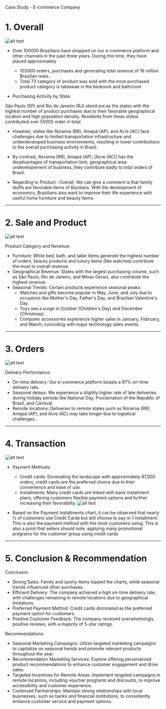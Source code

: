 Case Study - E-commerce Company 


# 1. Overall 

![alt text](image-1.png)

- Over 100000 Brazilians have shopped on our e-commerce platform and other channels in the past three years. During this time, they have placed approximately 
  - 103000 orders, purchases and generating total revenue of 16 million Brazilian reais..
  - Total 73 category of product was sold with the most purchased product category is tablewae in the bedroom and bathroom
 

- Purchasing Activity by State:

São Paulo (SP) and Rio de Janeiro (RJ) stand out as the states with the highest number of product purchases due to their favorable geographical location and high population density. Residents from these states contributed over 55000 order in total.

- However, states like Roraima (RR), Amapá (AP), and Acre (AC) face challenges due to limited transportation infrastructure and underdeveloped business environments, resulting in lower contributions to the overall purchasing activity in Brazil.

- By contrast, Roraima (RR),  Amapá (AP), [Acre (AC)] has the disadvantages of transportation limit, geographical area undevelopement of business, they contribute badly to total orders of Brazil. 


- Regarding to Product : Overall, We can give a comment is that family stuffs are favorable items of Bazilians. With the development of economics, Brazilians also want to improve their life experience with useful home furniture and beauty items.

---

# 2. Sale and Product

![alt text](image-3.png)

Product Category and Revenue:

- Furniture: While bed, bath, and table items generate the highest number of orders, beauty products and luxury items (like watches) contribute the most to overall revenue.
- Geographical Revenue: States with the largest purchasing volume, such as São Paulo, Rio de Janeiro, and Minas Gerais, also contribute the highest revenue.
- Seasonal Trends: Certain products experience seasonal peaks:
    - Watches and gifts become popular in May, June, and July due to occasions like Mother's Day, Father's Day, and Brazilian Valentine's Day.
    - Toys see a surge in October (Children's Day) and December (Christmas).
    - Computer accessories experience higher sales in January, February, and March, coinciding with major technology sales events.

---

# 3. Orders

![alt text](image-6.png)

Delivery Performance:

- On-time delivery: Our e-commerce platform boasts a 97% on-time delivery rate.
- Seasonal delays: We experience a slightly higher rate of late deliveries during holiday periods like National Day, Proclamation of the Republic of Brazil, and Carnival.
- Remote locations: Deliveries to remote states such as Roraima (RR), Amapá (AP), and Acre (AC) may take longer due to logistical challenges.. 

--- 
# 4. Transaction

![alt text](image-7.png)



- Payment Methods:

    - Credit cards: Dominating the landscape with approximately 87,000 orders, credit cards are the preferred choice due to their convenience and ease of use.
    - Installments: Many credit cards are linked with bank installment plans, offering customers flexible payment options and further increasing their favorability.
  ![all text](image-8.png)

- Based on the Payment Installments chart, it can be observed that nearly ⅓ of customers use Credit Cards but still choose to pay in 1 installment. This is also the payment method with the most customers using. This is also a point that sellers should note, applying many promotional programs for the customer group using credit cards

--- 

# 5. Conclusion & Recommendation


Conclusion

- Strong Sales: Family and sporty items topped the charts, while seasonal trends influenced other purchases.
- Efficient Delivery: The company achieved a high on-time delivery rate, with challenges remaining in remote locations due to geographical limitations.
- Preferred Payment Method: Credit cards dominated as the preferred payment option for customers.
- Positive Customer Feedback: The company received overwhelmingly positive reviews, with a majority of 5-star ratings.

Recommendations:

- Seasonal Marketing Campaigns: Utilize targeted marketing campaigns to capitalize on seasonal trends and promote relevant products throughout the year.
- Recommendation Marketing Services: Explore offering personalized product recommendations to enhance customer engagement and drive sales.
- Targeted Incentives for Remote Areas: Implement targeted campaigns in remote locations, including voucher programs and discounts, to improve accessibility and customer experience.
- Continued Partnerships: Maintain strong relationships with local businesses, such as banks and financial institutions, to consistently enhance customer service and payment options.
